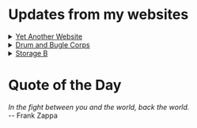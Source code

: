 # Updates from my websites

<details><summary> <a href="https://www.amon-hen.com">Yet Another Website</a> </summary>

* <a href="https://www.amon-hen.com/chappells-show/34589">USCGC Taney</a>
* <a href="https://www.amon-hen.com/movies/34573">Monster a Go-Go (1965)</a>
* <a href="https://www.amon-hen.com/computing/internet/www/435">Quote of the Day</a>
* <a href="https://www.amon-hen.com/music/34562">Piano Phase</a>
* <a href="https://www.amon-hen.com/computing/internet/www/34570">The only good websites…</a>
* <a href="https://www.amon-hen.com/food/34556">Mmmm, Stitching Humiliation</a>
* <a href="https://www.amon-hen.com/television/8680">MST3K 0205 – Rocket Attack USA</a>
* <a href="https://www.amon-hen.com/politics/34554">Gang Databases</a>
* <a href="https://www.amon-hen.com/politics/34547">Cheater</a>
* <a href="https://www.amon-hen.com/television/5880">MST3K Short 0906 – Century 21 Calling</a>
</details>

<details><summary> <a href="https://www.drum-corps.net">Drum and Bugle Corps</a> </summary>

* <a href="https://www.drum-corps.net/scores/dci/3975">DCI Williamsport (2025)</a>
* <a href="https://www.drum-corps.net/scores/dci/3972">DCI Michigan  (2025)</a>
* <a href="https://www.drum-corps.net/scores/dci/3969">DCI Eastern Classic – Saturday (2025)</a>
* <a href="https://www.drum-corps.net/news/3965">Drum Corps World – August 1, 2025</a>
* <a href="https://www.drum-corps.net/scores/dci/3963">SoundSport Festival – Williamsport</a>
* <a href="https://www.drum-corps.net/scores/dci/3960">DCI Eastern Classic – Friday (2025)</a>
* <a href="https://www.drum-corps.net/history/3341">Crossmen 50th Anniversary Alumni Corps (2024)</a>
* <a href="https://www.drum-corps.net/scores/dci/3955">DCI Central Ohio (2025)</a>
* <a href="https://www.drum-corps.net/scores/dci/3950">DCI Huntington (2025)</a>
* <a href="https://www.drum-corps.net/scores/dci/3947">DCI Glassboro (2025)</a>
</details>

<details><summary> <a href="https://www.storage-b.com">Storage B</a> </summary>

* <a href="https://www.storage-b.com/ai/1105">Not Even Close</a>
* <a href="https://www.storage-b.com/math-numerical-analysis/1081">Crummy Code from Copilot</a>
* <a href="https://www.storage-b.com/humor/1067">Meeting Driven Development</a>
* <a href="https://www.storage-b.com/c/1057">CLion Is Now Free for Non-Commercial Use</a>
* <a href="https://www.storage-b.com/humor/1052">Programmers Then and Now</a>
* <a href="https://www.storage-b.com/c/1050">Strategies for Developing Safety-Critical Software in C++</a>
* <a href="https://www.storage-b.com/ai/1048">What trillion-dollar problem is AI trying to solve?</a>
* <a href="https://www.storage-b.com/math-numerical-analysis/1036">Hypot</a>
* <a href="https://www.storage-b.com/c/1015">Uploading Consciousness</a>
* <a href="https://www.storage-b.com/humor/1003">SCRUM: An Honest Ad</a>
</details>

# Quote of the Day
<p><em>In the fight between you and the world, back the world.</em><br /> -- Frank Zappa</p>